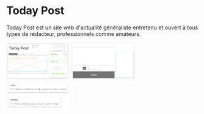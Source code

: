 # Today Post

Today Post est un site web d'actualité généraliste entretenu et ouvert à tous types de rédacteur, professionnels comme amateurs.

<img src="1.png" style="width:33%;">
<img src="2.png" style="width:33%;">
<img src="db.png" style="width:33%;">
